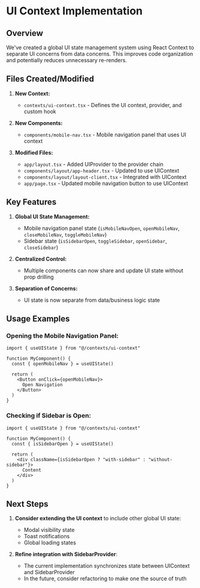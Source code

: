 # UI Context Implementation

## Overview

We've created a global UI state management system using React Context to separate UI concerns from data concerns. This improves code organization and potentially reduces unnecessary re-renders.

## Files Created/Modified

1. **New Context:**
   - `contexts/ui-context.tsx` - Defines the UI context, provider, and custom hook

2. **New Components:**
   - `components/mobile-nav.tsx` - Mobile navigation panel that uses UI context

3. **Modified Files:**
   - `app/layout.tsx` - Added UIProvider to the provider chain
   - `components/layout/app-header.tsx` - Updated to use UIContext
   - `components/layout/layout-client.tsx` - Integrated with UIContext
   - `app/page.tsx` - Updated mobile navigation button to use UIContext

## Key Features

1. **Global UI State Management:**
   - Mobile navigation panel state (`isMobileNavOpen`, `openMobileNav`, `closeMobileNav`, `toggleMobileNav`)
   - Sidebar state (`isSidebarOpen`, `toggleSidebar`, `openSidebar`, `closeSidebar`)

2. **Centralized Control:**
   - Multiple components can now share and update UI state without prop drilling

3. **Separation of Concerns:**
   - UI state is now separate from data/business logic state

## Usage Examples

### Opening the Mobile Navigation Panel:

```tsx
import { useUIState } from "@/contexts/ui-context"

function MyComponent() {
  const { openMobileNav } = useUIState()
  
  return (
    <Button onClick={openMobileNav}>
      Open Navigation
    </Button>
  )
}
```

### Checking if Sidebar is Open:

```tsx
import { useUIState } from "@/contexts/ui-context"

function MyComponent() {
  const { isSidebarOpen } = useUIState()
  
  return (
    <div className={isSidebarOpen ? "with-sidebar" : "without-sidebar"}>
      Content
    </div>
  )
}
```

## Next Steps

1. **Consider extending the UI context** to include other global UI state:
   - Modal visibility state
   - Toast notifications
   - Global loading states

2. **Refine integration with SidebarProvider**:
   - The current implementation synchronizes state between UIContext and SidebarProvider
   - In the future, consider refactoring to make one the source of truth
